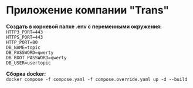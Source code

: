 # Приложение компании "Trans"
**Создать в корневой папке .env с переменными окружения:**</br>
`HTTP3_PORT=443`</br>
`HTTPS_PORT=443`</br>
`HTTP_PORT=80`</br>
`DB_NAME=topic`</br>
`DB_PASSWORD=qwerty`</br>
`DB_ROOT_PASSWORD=qwerty`</br>
`DB_USER=usertopic`

**Сборка docker:**</br>
`docker compose -f compose.yaml -f compose.override.yaml up -d --build`
